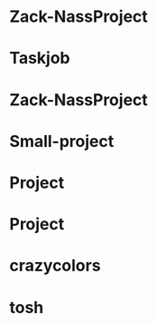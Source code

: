 # Zack-NassProject
# Taskjob
# Zack-NassProject
# Small-project
# Project
# Project
# crazycolors
# tosh
